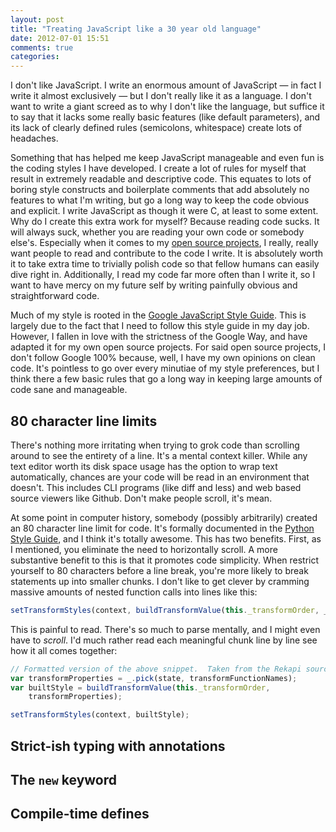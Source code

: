 ```yaml
---
layout: post
title: "Treating JavaScript like a 30 year old language"
date: 2012-07-01 15:51
comments: true
categories:
---
```


I don't like JavaScript.  I write an enormous amount of JavaScript — in fact I write it almost exclusively — but I don't really like it as a language.  I don't want to write a giant screed as to why I don't like the language, but suffice it to say that it lacks some really basic features (like default parameters), and its lack of clearly defined rules (semicolons, whitespace) create lots of headaches.

Something that has helped me keep JavaScript manageable and even fun is the coding styles I have developed.  I create a lot of rules for myself that result in extremely readable and descriptive code.  This equates to lots of boring style constructs and boilerplate comments that add absolutely no features to what I'm writing, but go a long way to keep the code obvious and explicit.  I write JavaScript as though it were C, at least to some extent.  Why do I create this extra work for myself?  Because reading code sucks.  It will always suck, whether you are reading your own code or somebody else's.  Especially when it comes to my [open source projects](https://github.com/jeremyckahn), I really, really want people to read and contribute to the code I write.  It is absolutely worth it to take extra time to trivially polish code so that fellow humans can easily dive right in.  Additionally, I read my code far more often than I write it, so I want to have mercy on my future self by writing painfully obvious and straightforward code.

Much of my style is rooted in the [Google JavaScript Style Guide](http://google-styleguide.googlecode.com/svn/trunk/javascriptguide.xml).  This is largely due to the fact that I need to follow this style guide in my day job.  However, I fallen in love with the strictness of the Google Way, and have adapted it for my own open source projects.  For said open source projects, I don't follow Google 100% because, well, I have my own opinions on clean code.  It's pointless to go over every minutiae of my style preferences, but I think there a few basic rules that go a long way in keeping large amounts of code sane and manageable.

## 80 character line limits

There's nothing more irritating when trying to grok code than scrolling around to see the entirety of a line.  It's a mental context killer.  While any text editor worth its disk space usage has the option to wrap text automatically, chances are your code will be read in an environment that doesn't.  This includes CLI programs (like diff and less) and web based source viewers like Github.  Don't make people scroll, it's mean.

At some point in computer history, somebody (possibly arbitrarily) created an 80 character line limit for code.  It's formally documented in the [Python Style Guide](http://www.python.org/dev/peps/pep-0008/#maximum-line-length), and I think it's totally awesome.  This has two benefits.  First, as I mentioned, you eliminate the need to horizontally scroll.  A more substantive benefit to this is that it promotes code simplicity.  When restrict yourself to 80 characters before a line break, you're more likely to break statements up into smaller chunks.  I don't like to get clever by cramming massive amounts of nested function calls into lines like this:

```javascript
setTransformStyles(context, buildTransformValue(this._transformOrder, _.pick(state, transformFunctionNames)));
```

This is painful to read.  There's so much to parse mentally, and I might even have to _scroll_.  I'd much rather read each meaningful chunk line by line see how it all comes together:

```javascript
// Formatted version of the above snippet.  Taken from the Rekapi source.
var transformProperties = _.pick(state, transformFunctionNames);
var builtStyle = buildTransformValue(this._transformOrder,
    transformProperties);

setTransformStyles(context, builtStyle);
```

## Strict-ish typing with annotations

## The `new` keyword

## Compile-time defines